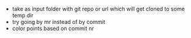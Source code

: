 - take as input folder with git repo or url which will get cloned to some temp dir
- try going by mr instead of by commit
- color points based on commit nr

